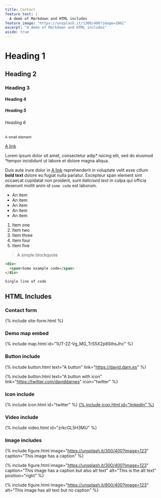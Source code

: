 ```yaml
---
title: Contact
feature_text: |
  A demo of Markdown and HTML includes
feature_image: "https://unsplash.it/1300/400?image=1061"
excerpt: "A demo of Markdown and HTML includes"
aside: true
---
```


# Heading 1

## Heading 2

### Heading 3

#### Heading 4

##### Heading 5

###### Heading 6

<small>A small element</small>

[A link](https://david.darn.es "A link")

Lorem ipsum dolor sit amet, consectetur adip* isicing elit, sed do eiusmod *tempor incididunt ut labore et dolore magna aliqua.

Duis aute irure dolor in [A link](https://david.darn.es "A link") reprehenderit in voluptate velit esse cillum **bold text** dolore eu fugiat nulla pariatur. Excepteur span element sint occaecat cupidatat non proident, sunt _italicised text_ in culpa qui officia deserunt mollit anim id `some code` est laborum.

* An item
* An item
* An item
* An item
* An item

1. Item one
2. Item two
3. Item three
4. Item four
5. Item five

> A simple blockquote

``` html
<div>
  <span>Some example code</span>
</div>
```

`Single line of code`

## HTML Includes

### Contact form

{% include site-form.html %}

### Demo map embed

{% include map.html id="1UT-2Z-Vg_MG_TrS5X2p8SthsJhc" %}

### Button include

{% include button.html text="A button" link="https://david.darn.es" %}

{% include button.html text="A button with icon" link="https://twitter.com/daviddarnes" icon="twitter" %}

### Icon include

{% include icon.html id="twitter" %} [{% include icon.html id="linkedin" %}](https://www.linkedin.com/in/daviddarnes)

### Video include

{% include video.html id="zrkcGL5H3MU" %}

### Image includes

{% include figure.html image="https://unsplash.it/300/400?image=123" caption="This image has a caption" %}

{% include figure.html image="https://unsplash.it/300/400?image=123" caption="This image has a caption but also alt text" alt="This is the alt text" position="right" %}

{% include figure.html image="https://unsplash.it/800/400?image=123" alt="This image has alt text but no caption" %}
